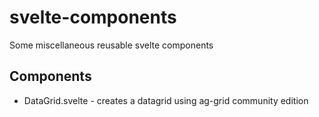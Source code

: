 # svelte-components

Some miscellaneous reusable svelte components

## Components

* DataGrid.svelte - creates a datagrid using ag-grid community edition
